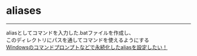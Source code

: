 # aliases
---
aliasとしてコマンドを入力した.batファイルを作成し、  
このディレクトリにパスを通してコマンドを使えるようにする  
[Windowsのコマンドプロンプトなどで永続化したaliasを設定したい！](https://qiita.com/Qiita/items/c686397e4a0f4f11683d)

